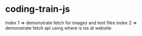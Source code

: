 # coding-train-js

index 1 => demonstrate fetch for images and text files
index 2 => demonstrate fetch api using where is iss at website
